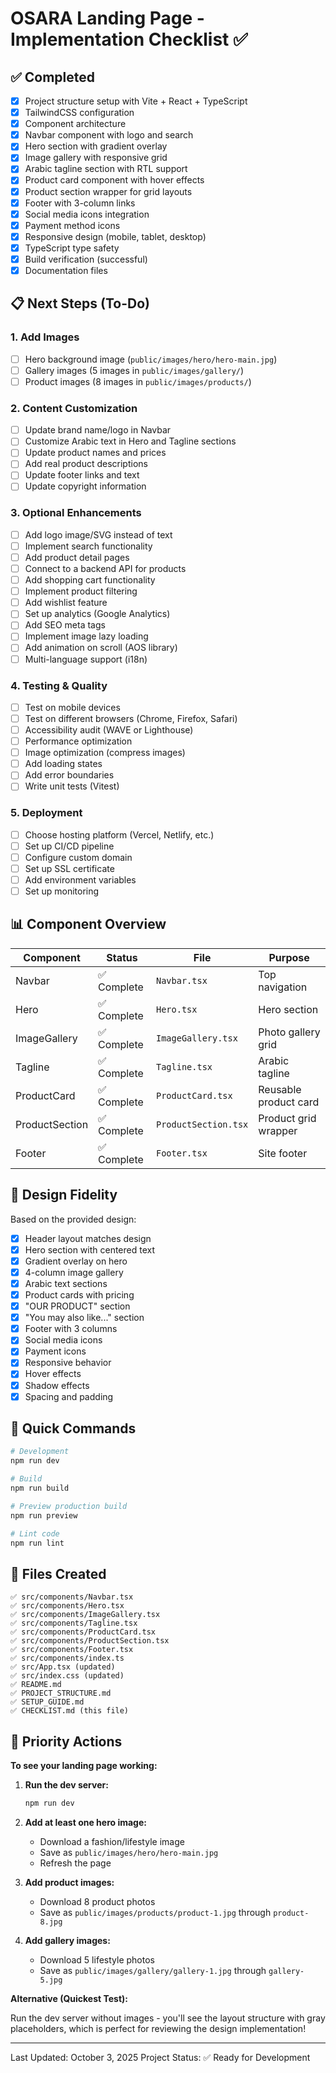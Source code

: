 # OSARA Landing Page - Implementation Checklist ✅

## ✅ Completed

- [x] Project structure setup with Vite + React + TypeScript
- [x] TailwindCSS configuration
- [x] Component architecture
- [x] Navbar component with logo and search
- [x] Hero section with gradient overlay
- [x] Image gallery with responsive grid
- [x] Arabic tagline section with RTL support
- [x] Product card component with hover effects
- [x] Product section wrapper for grid layouts
- [x] Footer with 3-column links
- [x] Social media icons integration
- [x] Payment method icons
- [x] Responsive design (mobile, tablet, desktop)
- [x] TypeScript type safety
- [x] Build verification (successful)
- [x] Documentation files

## 📋 Next Steps (To-Do)

### 1. Add Images

- [ ] Hero background image (`public/images/hero/hero-main.jpg`)
- [ ] Gallery images (5 images in `public/images/gallery/`)
- [ ] Product images (8 images in `public/images/products/`)

### 2. Content Customization

- [ ] Update brand name/logo in Navbar
- [ ] Customize Arabic text in Hero and Tagline sections
- [ ] Update product names and prices
- [ ] Add real product descriptions
- [ ] Update footer links and text
- [ ] Update copyright information

### 3. Optional Enhancements

- [ ] Add logo image/SVG instead of text
- [ ] Implement search functionality
- [ ] Add product detail pages
- [ ] Connect to a backend API for products
- [ ] Add shopping cart functionality
- [ ] Implement product filtering
- [ ] Add wishlist feature
- [ ] Set up analytics (Google Analytics)
- [ ] Add SEO meta tags
- [ ] Implement image lazy loading
- [ ] Add animation on scroll (AOS library)
- [ ] Multi-language support (i18n)

### 4. Testing & Quality

- [ ] Test on mobile devices
- [ ] Test on different browsers (Chrome, Firefox, Safari)
- [ ] Accessibility audit (WAVE or Lighthouse)
- [ ] Performance optimization
- [ ] Image optimization (compress images)
- [ ] Add loading states
- [ ] Add error boundaries
- [ ] Write unit tests (Vitest)

### 5. Deployment

- [ ] Choose hosting platform (Vercel, Netlify, etc.)
- [ ] Set up CI/CD pipeline
- [ ] Configure custom domain
- [ ] Set up SSL certificate
- [ ] Add environment variables
- [ ] Set up monitoring

## 📊 Component Overview

| Component      | Status      | File                 | Purpose               |
| -------------- | ----------- | -------------------- | --------------------- |
| Navbar         | ✅ Complete | `Navbar.tsx`         | Top navigation        |
| Hero           | ✅ Complete | `Hero.tsx`           | Hero section          |
| ImageGallery   | ✅ Complete | `ImageGallery.tsx`   | Photo gallery grid    |
| Tagline        | ✅ Complete | `Tagline.tsx`        | Arabic tagline        |
| ProductCard    | ✅ Complete | `ProductCard.tsx`    | Reusable product card |
| ProductSection | ✅ Complete | `ProductSection.tsx` | Product grid wrapper  |
| Footer         | ✅ Complete | `Footer.tsx`         | Site footer           |

## 🎨 Design Fidelity

Based on the provided design:

- [x] Header layout matches design
- [x] Hero section with centered text
- [x] Gradient overlay on hero
- [x] 4-column image gallery
- [x] Arabic text sections
- [x] Product cards with pricing
- [x] "OUR PRODUCT" section
- [x] "You may also like..." section
- [x] Footer with 3 columns
- [x] Social media icons
- [x] Payment icons
- [x] Responsive behavior
- [x] Hover effects
- [x] Shadow effects
- [x] Spacing and padding

## 🚀 Quick Commands

```bash
# Development
npm run dev

# Build
npm run build

# Preview production build
npm run preview

# Lint code
npm run lint
```

## 📝 Files Created

```
✅ src/components/Navbar.tsx
✅ src/components/Hero.tsx
✅ src/components/ImageGallery.tsx
✅ src/components/Tagline.tsx
✅ src/components/ProductCard.tsx
✅ src/components/ProductSection.tsx
✅ src/components/Footer.tsx
✅ src/components/index.ts
✅ src/App.tsx (updated)
✅ src/index.css (updated)
✅ README.md
✅ PROJECT_STRUCTURE.md
✅ SETUP_GUIDE.md
✅ CHECKLIST.md (this file)
```

## 🎯 Priority Actions

**To see your landing page working:**

1. **Run the dev server:**

   ```bash
   npm run dev
   ```

2. **Add at least one hero image:**

   - Download a fashion/lifestyle image
   - Save as `public/images/hero/hero-main.jpg`
   - Refresh the page

3. **Add product images:**

   - Download 8 product photos
   - Save as `public/images/products/product-1.jpg` through `product-8.jpg`

4. **Add gallery images:**
   - Download 5 lifestyle photos
   - Save as `public/images/gallery/gallery-1.jpg` through `gallery-5.jpg`

**Alternative (Quickest Test):**

Run the dev server without images - you'll see the layout structure with gray placeholders, which is perfect for reviewing the design implementation!

---

Last Updated: October 3, 2025
Project Status: ✅ Ready for Development
